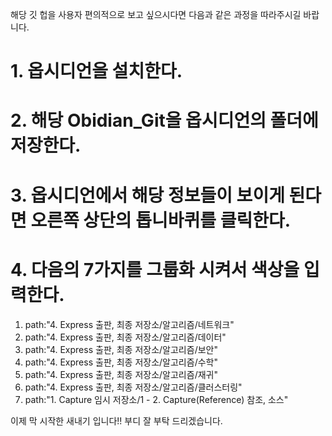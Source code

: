 해당 깃 헙을 사용자 편의적으로 보고 싶으시다면 다음과 같은 과정을 따라주시길 바랍니다.
# 1. 옵시디언을 설치한다.
# 2. 해당 Obidian_Git을 옵시디언의 폴더에 저장한다.
# 3. 옵시디언에서 해당 정보들이 보이게 된다면 오른쪽 상단의 톱니바퀴를 클릭한다.
# 4. 다음의 7가지를 그룹화 시켜서 색상을 입력한다.
1. path:"4. Express 출판, 최종 저장소/알고리즘/네트워크"
2. path:"4. Express 출판, 최종 저장소/알고리즘/데이터"
3. path:"4. Express 출판, 최종 저장소/알고리즘/보안"
4. path:"4. Express 출판, 최종 저장소/알고리즘/수학"
5. path:"4. Express 출판, 최종 저장소/알고리즘/재귀"
6. path:"4. Express 출판, 최종 저장소/알고리즘/클러스터링"
7. path:"1. Capture 임시 저장소/1 - 2. Capture(Reference) 참조, 소스"

이제 막 시작한 새내기 입니다!!
부디 잘 부탁 드리겠습니다.
